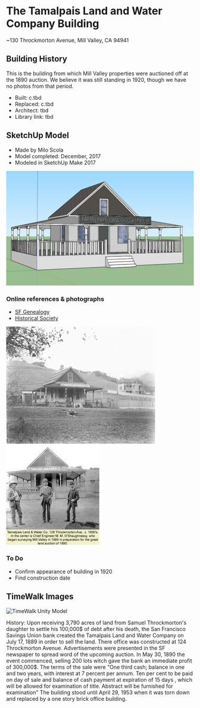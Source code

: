 # The Tamalpais Land and Water Company Building
~130 Throckmorton Avenue, Mill Valley, CA 94941

## Building History

This is the building from which Mill Valley properties were auctioned off at the 1890 auction.  We believe it was still standing in 1920, though we have no photos from that period.

- Built: c.tbd
- Replaced: c.tbd
- Architect: tbd
- Library link: tbd


## SketchUp Model

- Made by Milo Scola
- Model completed: December, 2017
- Modeled in SketchUp Make 2017

![SketchUp Make 2017 model screenshot](mill-valley-land-and-water-co-1920.jpg)

### Online references & photographs
* [SF Genealogy](http://www.sfgenealogy.com/marin/ourtowns/ot_mv.htm)
* [Historical Society](https://www.mvhistory.org/history-of/history-of-homestead-valley/who-owns-the-streets/)

![Building](OTTamlandwater.gif)
![1890s](1890s-tlw.jpg)


### To Do
- Confirm appearance of building in 1920
- Find construction date

## TimeWalk Images
![TimeWalk Unity Model](tbd)

History:
Upon receiving 3,790 acres of land from Samuel Throckmorton's daughter to settle his 100,000$ of debt after his death, the San Francisco  Savings Union bank created the Tamalpais Land and Water Company on July 17, 1889 in order to sell the land. There office was constructed at 124 Throckmorton Avenue. Advertisements were presented in the SF newspaper to spread word of the upcoming auction. In May 30, 1890 the event commenced, selling 200 lots witch gave the bank an immediate profit of 300,000$. The terms of the sale were "One third cash; balance in one and two years, with interest at 7 percent per annum. Ten per cent to be paid on day of sale and balance of cash payment at expiration of 15 days , which will be allowed for examination of title. Abstract will be furnished for examination" The building stood until April 29, 1953 when it was torn down and replaced by a one story brick office building.

